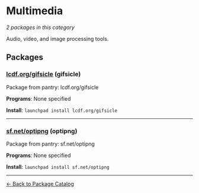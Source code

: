 # Multimedia

*2 packages in this category*

Audio, video, and image processing tools.

## Packages

### [lcdf.org/gifsicle](../packages/lcdf.org/gifsicle/index.md) (gifsicle)

Package from pantry: lcdf.org/gifsicle

**Programs**: None specified

**Install**: `launchpad install lcdf.org/gifsicle`

---

### [sf.net/optipng](../packages/sf.net/optipng/index.md) (optipng)

Package from pantry: sf.net/optipng

**Programs**: None specified

**Install**: `launchpad install sf.net/optipng`

---

[← Back to Package Catalog](../package-catalog.md)
